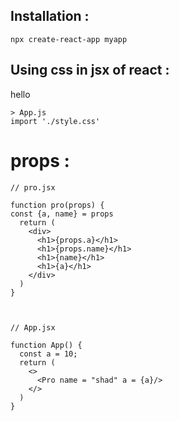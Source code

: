 ## Installation :

``npx create-react-app myapp``

## Using css in jsx of react : 

hello

    > App.js
    import './style.css'


# props : 

```
// pro.jsx

function pro(props) {
const {a, name} = props
  return (
    <div>
      <h1>{props.a}</h1>
      <h1>{props.name}</h1>
      <h1>{name}</h1>
      <h1>{a}</h1>
    </div>
  )
}



// App.jsx

function App() {
  const a = 10;
  return (
    <>
      <Pro name = "shad" a = {a}/>
    </>
  )
}
```
